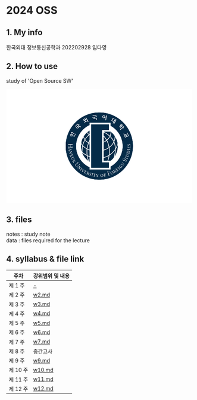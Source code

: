 # **2024 OSS**
## 1. My info
   한국외대 정보통신공학과 202202928 임다영

## 2. How to use 
   study of 'Open Source SW'

![img](img.png)

## 3. files  
notes : study note    
data : files required for the lecture

## 4. syllabus & file link

   | 주차 | 강위범위 및 내용 |
   | ------ | ------ |
   | 제 1 주 | [-](https://replit.com/@ekdud0112/OSS2#data/intro.txt) |
   | 제 2 주 | [w2.md](https://replit.com/@ekdud0112/OSS2#notes/w2.md) |
   | 제 3 주 | [w3.md](https://replit.com/@ekdud0112/OSS2#notes/w3.md) |
   | 제 4 주 | [w4.md](https://replit.com/@ekdud0112/OSS2#notes/w4.md) |
   | 제 5 주 | [w5.md](https://replit.com/@ekdud0112/OSS2#notes/w5.md) |
   | 제 6 주 | [w6.md](https://replit.com/@ekdud0112/OSS2#notes/w6.md) |
   | 제 7 주 | [w7.md](https://replit.com/@ekdud0112/OSS2#notes/w7.md) |
   | 제 8 주 | 중간고사|
   | 제 9 주 | [w9.md](https://replit.com/@ekdud0112/OSS2#notes/w9.md) |
   | 제 10 주 | [w10.md](https://replit.com/@ekdud0112/OSS2#notes/w10.md) |
   | 제 11 주 | [w11.md](https://replit.com/@ekdud0112/OSS2#notes/w11.md) |
   | 제 12 주 | [w12.md](https://replit.com/@ekdud0112/OSS2#notes/w12.md) |


   
